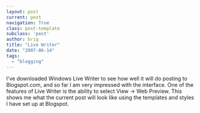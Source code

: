 ```yaml
---
layout: post
current: post
navigation: True
class: post-template
subclass: 'post'
author: brig
title: "Live Writer"
date: "2007-06-14"
tags:
  - "blogging"
---
```


I've downloaded Windows Live Writer to see how well it will do posting to Blogspot.com, and so far I am very impressed with the interface. One of the features of Live Writer is the ability to select View -> Web Preview. This shows me what the current post will look like using the templates and styles I have set up at Blogspot.

